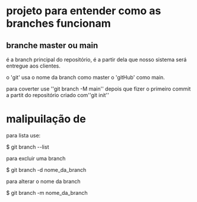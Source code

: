 # projeto para entender como as branches funcionam

## branche master ou main

é a branch principal do repositório, é a partir dela que nosso sistema será entregue aos clientes.

o 'git' usa o nome da branch como master o 'gitHub' como main.

para coverter use ''git branch -M main'' depois que fizer o primeiro commit a partit do repositório criado com''git init''

#  malipuilação de 

para lista use:

$ git branch --list

para excluir uma branch

$ git branch -d nome_da_branch


para alterar o nome da branch

$ git branch -m nome_da_branch
